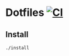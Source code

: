 # Dotfiles [![CI](https://github.com/oleander/dotfiles/actions/workflows/dotfiles-setup.yml/badge.svg)](https://github.com/oleander/dotfiles/actions/workflows/dotfiles-setup.yml)

## Install

`./install`
